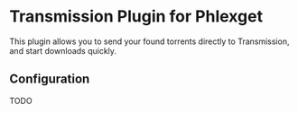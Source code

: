# Transmission Plugin for Phlexget

This plugin allows you to send your found torrents directly to Transmission, and start downloads quickly.

## Configuration

TODO
